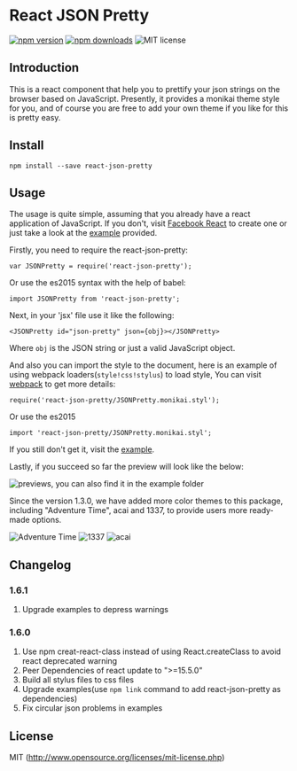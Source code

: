 # React JSON Pretty

[![npm version](https://badge.fury.io/js/react-json-pretty.svg)](https://badge.fury.io/js/react-json-pretty)
[![npm downloads](https://img.shields.io/npm/dm/react-json-pretty.svg)](https://www.npmjs.com/package/react-json-pretty)
![MIT license](https://img.shields.io/github/license/mashape/apistatus.svg)

## Introduction

This is a react component that help you to prettify your json strings on the browser based on JavaScript. Presently, it provides a monikai theme style for you, and of course you are free to add your own theme if you like for this is pretty easy.

## Install

    npm install --save react-json-pretty

## Usage

The usage is quite simple, assuming that you already have a react application of JavaScript. If you don't, visit [Facebook React](https://facebook.github.io/react/) to create one or just take a look at the [example](https://github.com/chenckang/react-json-pretty/tree/master/example) provided.

Firstly, you need to require the react-json-pretty:

    var JSONPretty = require('react-json-pretty');

Or use the es2015 syntax with the help of babel:

    import JSONPretty from 'react-json-pretty';

Next, in your 'jsx' file use it like the following:

    <JSONPretty id="json-pretty" json={obj}></JSONPretty>

Where `obj` is the JSON string or just a valid JavaScript object.

And also you can import the style to the document, here is an example of using webpack loaders(`style!css!stylus`) to load style, You can visit [webpack](https://webpack.github.io/) to get more details:

    require('react-json-pretty/JSONPretty.monikai.styl');

Or use the es2015

    import 'react-json-pretty/JSONPretty.monikai.styl';

If you still don't get it, visit the [example](https://github.com/chenckang/react-json-pretty/tree/master/example).

Lastly, if you succeed so far the preview will look like the below:

![previews, you can also find it in the example folder](http://imgs.co/u/16/07/18/VjeAR.png)

Since the version 1.3.0, we have added more color themes to this package, including "Adventure Time", acai and 1337, to provide users more ready-made options.

![Adventure Time](https://go.imgs.co/u/2016/12/29/2DjoGR.png)
![1337](https://go.imgs.co/u/2016/12/29/24Wp3D.md.png)
![acai](https://go.imgs.co/u/2016/12/29/2Dji9i.md.png)

## Changelog

### 1.6.1

1. Upgrade examples to depress warnings

### 1.6.0

1. Use npm creat-react-class instead of using React.createClass to avoid react deprecated warning
2. Peer Dependencies of react update to ">=15.5.0"
3. Build all stylus files to css files
4. Upgrade examples(use `npm link` command to add react-json-pretty as dependencies)
5. Fix circular json problems in examples

## License

MIT (http://www.opensource.org/licenses/mit-license.php)

